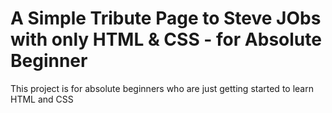 # A Simple Tribute Page to Steve JObs with only HTML & CSS - for Absolute Beginner
This project is for absolute beginners who are just getting started to learn HTML and CSS 
